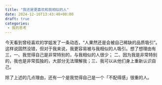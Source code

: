 ```yaml
---
title: "我还是更喜欢和我相似的人"
date: 2024-12-16T13:43:48+08:00
draft: true
categories:
 - 我的思考
---
```


今天看到曾经喜欢的学姐发了一条动态，“人果然还是会被自己稀缺的品质吸引”。这样说固然没错，但对于我来说，我更容易被与我相似的人吸引。想了想理由有三，一、我觉得自己是非常特别的，与我相似的人很少； 二、因为我是非常特别的，我也是非常孤独的，大部分无法理解我；三、我可以从他们身上重新认识自己。

除了上述的几点理由，还有一个是我觉得自己是一个「不配得感」很重的人。
